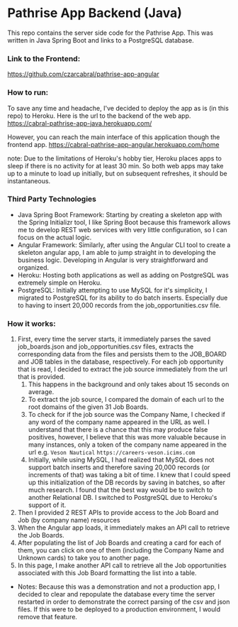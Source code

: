 # Pathrise App Backend (Java)
This repo contains the server side code for the Pathrise App. This was written
 in Java Spring Boot and links to a PostgreSQL database.

### Link to the Frontend:
https://github.com/czarcabral/pathrise-app-angular

### How to run:
To save any time and headache, I've decided to deploy the app as is (in this 
repo) to Heroku. Here is the url to the backend of the web app. 
https://cabral-pathrise-app-java.herokuapp.com/

However, you can reach the main interface of this application though the 
frontend app. https://cabral-pathrise-app-angular.herokuapp.com/home

note: Due to the limitations of Heroku's hobby tier, Heroku places apps to 
sleep if there is no activity for at least 30 min. So both web apps may take 
up to a minute to load up initially, but on subsequent refreshes, it should 
be instantaneous.

### Third Party Technologies
- Java Spring Boot Framework: Starting by creating a skeleton app with the 
Spring Initializr tool, I like Spring Boot because this framework allows me 
to develop REST web services with very little configuration, so I can focus 
on the actual logic.
- Angular Framework: Similarly, after using the Angular CLI tool to create a 
skeleton angular app, I am able to jump straight in to developing the business
 logic. Developing in Angular is very straightforward and organized.
- Heroku: Hosting both applications as well as adding on PostgreSQL was 
extremely simple on Heroku.
- PostgreSQL: Initially attempting to use MySQL for it's simplicity, I 
migrated to PostgreSQL for its ability to do batch inserts. Especially due to 
having to insert 20,000 records from the job_opportunities.csv file.  

### How it works:
1. First, every time the server starts, it immediately parses the saved 
job_boards.json and job_opportunities.csv files, extracts the corresponding 
data from the files and persists them to the JOB_BOARD and JOB tables in the 
database, respectively. For each job opportunity that is read, I decided to 
extract the job source immediately from the url that is provided.
    1. This happens in the background and only takes about 15 seconds on 
    average.
    2. To extract the job source, I compared the domain of each url to the 
    root domains of the given 31 Job Boards.
    3. To check for if the job source was the Company Name, I checked if any 
    word of the company name appeared in the URL as well. I understand that 
    there is a chance that this may produce false positives, however, I 
    believe that this was more valuable because in many instances, only a 
    token of the company name appeared in the url e.g. `Veson Nautical` 
    `https://careers-veson.icims.com`
    4. Initially, while using MySQL, I had realized that MySQL does not 
    support batch inserts and therefore saving 20,000 records (or increments 
    of that) was taking a bit of time. I knew that I could speed up this 
    initialization of the DB records by saving in batches, so after much 
    research. I found that the best way would be to switch to another 
    Relational DB. I switched to PostgreSQL due to Heroku's support of it. 
2. Then I provided 2 REST APIs to provide access to the Job Board and Job 
(by company name) resources
3. When the Angular app loads, it immediately makes an API call to retrieve 
the Job Boards.
4. After populating the list of Job Boards and creating a card for each of 
them, you can click on one of them (including the Company Name and Unknown 
cards) to take you to another page.
5. In this page, I make another API call to retrieve all the Job opportunities
associated with this Job Board formatting the list into a table.

- Notes: Because this was a demonstration and not a production app, I decided
to clear and repopulate the database every time the server restarted in order
to demonstrate the correct parsing of the csv and json files. If this were to
be deployed to a production environment, I would remove that feature.
 